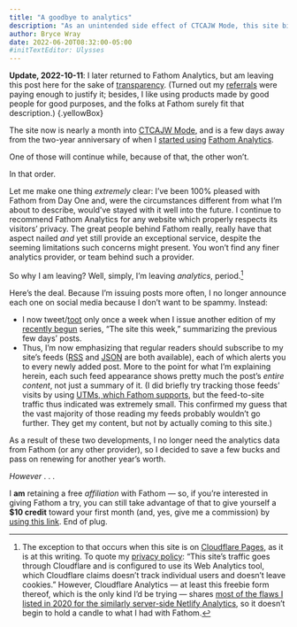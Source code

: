 ```yaml
---
title: "A goodbye to analytics"
description: "As an unintended side effect of CTCAJW Mode, this site bids a fond farewell to The Numbers."
author: Bryce Wray
date: 2022-06-20T08:32:00-05:00
#initTextEditor: Ulysses
---
```


**Update, 2022-10-11**: I later returned to Fathom Analytics, but am leaving this post here for the sake of [transparency](/posts/2019/10/otoh). (Turned out my [referrals](https://usefathom.com/affiliates/terms) were paying enough to justify it; besides, I like using products made by good people for good purposes, and the folks at Fathom surely fit that description.)
{.yellowBox}

The site now is nearly a month into [CTCAJW Mode](/posts/2022/05/simplify-simplify-maybe-for-real-this-time/), and is a few days away from the two-year anniversary of when I [started using](/posts/2020/06/fathom-analytics-count-on-it/) [Fathom Analytics](https://usefathom.com).

One of those will continue while, because of that, the other won’t.

In that order.

Let me make one thing *extremely* clear: I’ve been 100% pleased with Fathom from Day One and, were the circumstances different from what I’m about to describe, would’ve stayed with it well into the future. I continue to recommend Fathom Analytics for any website which properly respects its visitors’ privacy. The great people behind Fathom really, really have that aspect nailed *and* yet still provide an exceptional service, despite the seeming limitations such concerns might present. You won’t find any finer analytics provider, or team behind such a provider.

So why I am leaving? Well, simply, I’m leaving *analytics*, period.[^1]

Here’s the deal. Because I’m issuing posts more often, I no longer announce each one on social media because I don’t want to be spammy. Instead:
- I now tweet/[toot](https://joinmastodon.org) only once a week when I issue another edition of my [recently begun](/posts/2022/05/site-week-2022-05-28/) series, “The site this week,” summarizing the previous few days’ posts.
- Thus, I’m now emphasizing that regular readers should subscribe to my site’s feeds ([RSS](/index.xml) and [JSON](/index.json) are both available), each of which alerts you to every newly added post. More to the point for what I’m explaining herein, each such feed appearance shows pretty much the post’s *entire content*, not just a summary of it. (I did briefly try tracking those feeds’ visits by using [UTMs, which Fathom supports](https://usefathom.com/docs/start/utms), but the feed-to-site traffic thus indicated was extremely small. This confirmed my guess that the vast majority of those reading my feeds probably wouldn’t go further. They get my content, but not by actually coming to this site.)

As a result of these two developments, I no longer need the analytics data from Fathom (or any other provider), so I decided to save a few bucks and pass on renewing for another year’s worth.

*However* . . .

I **am** retaining a free *affiliation* with Fathom — so, if you’re interested in giving Fathom a try, you can still take advantage of that to give yourself a **$10 credit** toward your first month (and, yes, give me a commission) by [using this link](https://usefathom.com/ref/ZKHYWX). End of plug.

[^1]:	The exception to that occurs when this site is on [Cloudflare Pages](https://pages.cloudflare.com), as it is at this writing. To quote my [privacy policy](/privacy/#cloudflare): “This site’s traffic goes through Cloudflare and is configured to use its Web Analytics tool, which Cloudflare claims doesn’t track individual users and doesn’t leave cookies.” However, Cloudflare Analytics — at least this freebie form thereof, which is the only kind I’d be trying — shares [most of the flaws I listed in 2020 for the similarly server-side Netlify Analytics](/posts/2020/06/fathom-analytics-count-on-it/#netlify-analytics-close-butnbspnbspnbsp), so it doesn’t begin to hold a candle to what I had with Fathom.
